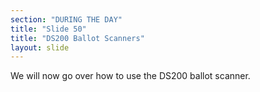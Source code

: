 ```yaml
---
section: "DURING THE DAY"
title: "Slide 50"
title: "DS200 Ballot Scanners"
layout: slide
---
```


We will now go over how to use the DS200 ballot scanner.

